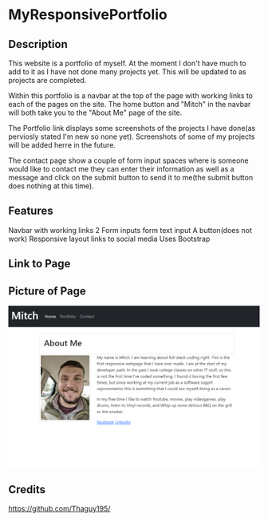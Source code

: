 # MyResponsivePortfolio

## Description 

This website is a portfolio of myself. At the moment I don't have much to add to it as I have not done many projects yet. This will be updated to as projects are completed. 

Within this portfolio is a navbar at the top of the page with working links to each of the pages on the site. The home button and "Mitch" in the navbar will both take you to the "About Me" page of the site. 

The Portfolio link displays some screenshots of the projects I have done(as perviosly stated I'm new so none yet). Screenshots of some of my projects will be added herre in the future.

The contact page show a couple of form input spaces where is someone would like to contact me they can enter their information as well as a message and click on the submit button to send it to me(the submit button does nothing at this time).

## Features

Navbar with working links
2 Form inputs
form text input
A button(does not work)
Responsive layout
links to social media
Uses Bootstrap

## Link to Page



## Picture of Page

![alt text](./assests/Capture.PNG)

## Credits

https://github.com/Thaguy195/